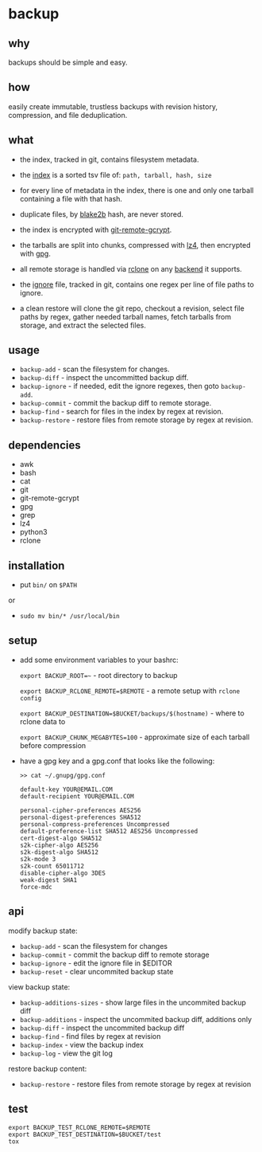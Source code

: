 # backup

## why

backups should be simple and easy.

## how

easily create immutable, trustless backups with revision history, compression, and file deduplication.

## what

- the index, tracked in git, contains filesystem metadata.

- the [index](./examples/index) is a sorted tsv file of: `path, tarball, hash, size`

- for every line of metadata in the index, there is one and only one tarball containing a file with that hash.

- duplicate files, by [blake2b](https://www.blake2.net/) hash, are never stored.

- the index is encrypted with [git-remote-gcrypt](https://github.com/spwhitton/git-remote-gcrypt).

- the tarballs are split into chunks, compressed with [lz4](https://github.com/lz4/lz4), then encrypted with [gpg](https://gnupg.org/).

- all remote storage is handled via [rclone](https://rclone.org/) on any [backend](https://rclone.org/overview/#features) it supports.

- the [ignore](./examples/ignore) file, tracked in git, contains one regex per line of file paths to ignore.

- a clean restore will clone the git repo, checkout a revision, select file paths by regex, gather needed tarball names, fetch tarballs from storage, and extract the selected files.

## usage

- `backup-add` - scan the filesystem for changes.
- `backup-diff` - inspect the uncommitted backup diff.
- `backup-ignore` - if needed, edit the ignore regexes, then goto `backup-add`.
- `backup-commit` - commit the backup diff to remote storage.
- `backup-find` - search for files in the index by regex at revision.
- `backup-restore` - restore files from remote storage by regex at revision.

## dependencies

- awk
- bash
- cat
- git
- git-remote-gcrypt
- gpg
- grep
- lz4
- python3
- rclone

## installation

- put `bin/` on `$PATH`

or

- `sudo mv bin/* /usr/local/bin`

## setup

- add some environment variables to your bashrc:

  `export BACKUP_ROOT=~` - root directory to backup

  `export BACKUP_RCLONE_REMOTE=$REMOTE` - a remote setup with `rclone config`

  `export BACKUP_DESTINATION=$BUCKET/backups/$(hostname)` - where to rclone data to

  `export BACKUP_CHUNK_MEGABYTES=100` - approximate size of each tarball before compression

- have a gpg key and a gpg.conf that looks like the following:

  ```
  >> cat ~/.gnupg/gpg.conf

  default-key YOUR@EMAIL.COM
  default-recipient YOUR@EMAIL.COM

  personal-cipher-preferences AES256
  personal-digest-preferences SHA512
  personal-compress-preferences Uncompressed
  default-preference-list SHA512 AES256 Uncompressed
  cert-digest-algo SHA512
  s2k-cipher-algo AES256
  s2k-digest-algo SHA512
  s2k-mode 3
  s2k-count 65011712
  disable-cipher-algo 3DES
  weak-digest SHA1
  force-mdc
  ```

## api

modify backup state:
- `backup-add` - scan the filesystem for changes
- `backup-commit` - commit the backup diff to remote storage
- `backup-ignore` - edit the ignore file in $EDITOR
- `backup-reset` - clear uncommited backup state

view backup state:
- `backup-additions-sizes` - show large files in the uncommited backup diff
- `backup-additions` - inspect the uncommited backup diff, additions only
- `backup-diff` - inspect the uncommited backup diff
- `backup-find` - find files by regex at revision
- `backup-index` - view the backup index
- `backup-log` - view the git log

restore backup content:
- `backup-restore` - restore files from remote storage by regex at revision

## test

```
export BACKUP_TEST_RCLONE_REMOTE=$REMOTE
export BACKUP_TEST_DESTINATION=$BUCKET/test
tox
```
